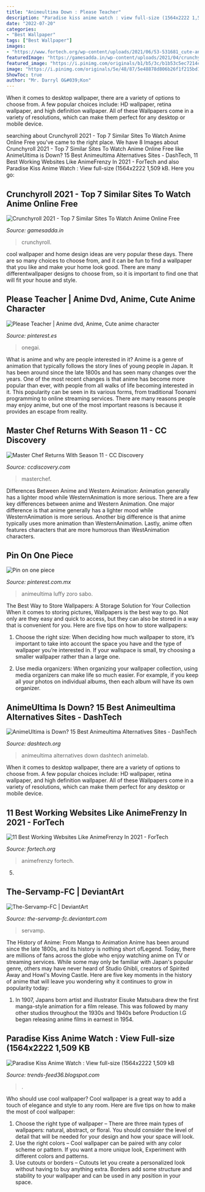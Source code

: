 ```yaml
---
title: "Animeultima Down : Please Teacher"
description: "Paradise kiss anime watch : view full-size (1564x2222 1,509 kb"
date: "2022-07-20"
categories:
- "Best Wallpaper"
tags: ["Best Wallpaper"]
images:
- "https://www.fortech.org/wp-content/uploads/2021/06/53-531681_cute-anime-wallpaper-hd-anime-girl-busy-1140x570-1-750x375.jpg"
featuredImage: "https://gamesadda.in/wp-content/uploads/2021/04/crunchyroll-alternatives-8.jpg"
featured_image: "https://i.pinimg.com/originals/b1/b5/3c/b1b53c5ec7214c0157f96a4f4a994a67.jpg"
image: "https://i.pinimg.com/originals/5e/48/87/5e48878d806b26f1f215bd15b0c3cf19.jpg"
ShowToc: true
author: "Mr. Darryl O&#039;Kon"
---
```



When it comes to desktop wallpaper, there are a variety of options to choose from. A few popular choices include: HD wallpaper, retina wallpaper, and high definition wallpaper. All of these Wallpapers come in a variety of resolutions, which can make them perfect for any desktop or mobile device. 

	

		
searching about Crunchyroll 2021 - Top 7 Similar Sites To Watch Anime Online Free you've came to the right place. We have 8 Images about Crunchyroll 2021 - Top 7 Similar Sites To Watch Anime Online Free like AnimeUltima is Down? 15 Best Animeultima Alternatives Sites - DashTech, 11 Best Working Websites Like AnimeFrenzy In 2021 - ForTech and also Paradise Kiss Anime Watch : View full-size (1564x2222 1,509 kB. Here you go:
		
    
## Crunchyroll 2021 - Top 7 Similar Sites To Watch Anime Online Free

<img loading=lazy src="https://gamesadda.in/wp-content/uploads/2021/04/crunchyroll-alternatives-8.jpg" onerror="this.onerror=null;this.src='https://tse4.mm.bing.net/th?id=OIP.YLqTqD-EMaaHNq5lnkylMQHaEK&amp;pid=15.1';" alt="Crunchyroll 2021 - Top 7 Similar Sites To Watch Anime Online Free">

_Source: gamesadda.in_

>crunchyroll. 

	

cool wallpaper and home design ideas are very popular these days. There are so many choices to choose from, and it can be fun to find a wallpaper that you like and make your home look good. There are many differentwallpaper designs to choose from, so it is important to find one that will fit your house and style.

    
## Please Teacher | Anime Dvd, Anime, Cute Anime Character

<img loading=lazy src="https://i.pinimg.com/originals/8b/9b/e1/8b9be1aa8d8eaa8dfd2b9bc2802c1d40.jpg" onerror="this.onerror=null;this.src='https://tse4.mm.bing.net/th?id=OIP.WywzUIDEIKdD5axceUEhMgAAAA&amp;pid=15.1';" alt="Please Teacher | Anime dvd, Anime, Cute anime character">

_Source: pinterest.es_

>onegai. 

	

What is anime and why are people interested in it?
Anime is a genre of animation that typically follows the story lines of young people in Japan. It has been around since the late 1800s and has seen many changes over the years. One of the most recent changes is that anime has become more popular than ever, with people from all walks of life becoming interested in it. This popularity can be seen in its various forms, from traditional Toonami programming to online streaming services. There are many reasons people may enjoy anime, but one of the most important reasons is because it provides an escape from reality.

    
## Master Chef Returns With Season 11 - CC Discovery

<img loading=lazy src="https://ccdiscovery.b-cdn.net/wp-content/uploads/2020/10/masterchef-poster-696x392.jpg" onerror="this.onerror=null;this.src='https://tse1.mm.bing.net/th?id=OIP.O0fG6j2viD3XGjSIthEsBQHaEK&amp;pid=15.1';" alt="Master Chef Returns With Season 11 - CC Discovery">

_Source: ccdiscovery.com_

>masterchef. 

	

Differences Between Anime and Western Animation: Animation generally has a lighter mood while WesternAnimation is more serious.
There are a few key differences between anime and Western Animation. One major difference is that anime generally has a lighter mood while WesternAnimation is more serious. Another big difference is that anime typically uses more animation than WesternAnimation. Lastly, anime often features characters that are more humorous than WestAnimation characters.

    
## Pin On One Piece

<img loading=lazy src="https://i.pinimg.com/originals/5e/48/87/5e48878d806b26f1f215bd15b0c3cf19.jpg" onerror="this.onerror=null;this.src='https://tse4.mm.bing.net/th?id=OIP.1_uSB1diP-aK7wuRPg0TAgHaF_&amp;pid=15.1';" alt="Pin on one piece">

_Source: pinterest.com.mx_

>animeultima luffy zoro sabo. 

	

The Best Way to Store Wallpapers: A Storage Solution for Your Collection
When it comes to storing pictures, Wallpapers is the best way to go. Not only are they easy and quick to access, but they can also be stored in a way that is convenient for you. Here are five tips on how to store wallpapers:
1) Choose the right size: When deciding how much wallpaper to store, it’s important to take into account the space you have and the type of wallpaper you’re interested in. If your wallspace is small, try choosing a smaller wallpaper rather than a large one.

2) Use media organizers: When organizing your wallpaper collection, using media organizers can make life so much easier. For example, if you keep all your photos on individual albums, then each album will have its own organizer.

    
## AnimeUltima Is Down? 15 Best Animeultima Alternatives Sites - DashTech

<img loading=lazy src="https://www.dashtech.org/wp-content/uploads/2020/08/6-1-300x119.jpg" onerror="this.onerror=null;this.src='https://tse2.mm.bing.net/th?id=OIP.990nq4yCl9ibD-DvlACmSAAAAA&amp;pid=15.1';" alt="AnimeUltima is Down? 15 Best Animeultima Alternatives Sites - DashTech">

_Source: dashtech.org_

>animeultima alternatives down dashtech animelab. 

	

When it comes to desktop wallpaper, there are a variety of options to choose from. A few popular choices include: HD wallpaper, retina wallpaper, and high definition wallpaper. All of these Wallpapers come in a variety of resolutions, which can make them perfect for any desktop or mobile device. 

    
## 11 Best Working Websites Like AnimeFrenzy In 2021 - ForTech

<img loading=lazy src="https://www.fortech.org/wp-content/uploads/2021/06/53-531681_cute-anime-wallpaper-hd-anime-girl-busy-1140x570-1-750x375.jpg" onerror="this.onerror=null;this.src='https://tse3.mm.bing.net/th?id=OIP.gnUGuWpy93sn8WuSaUxNYwHaDt&amp;pid=15.1';" alt="11 Best Working Websites Like AnimeFrenzy In 2021 - ForTech">

_Source: fortech.org_

>animefrenzy fortech. 

	

5.

    
## The-Servamp-FC | DeviantArt

<img loading=lazy src="https://orig00.deviantart.net/b5b1/f/2018/150/b/9/higan_by_gwin2leane-dcd0y1z.jpg" onerror="this.onerror=null;this.src='https://tse4.mm.bing.net/th?id=OIP.fMORE6DphzuWL0JG8O4uFgAAAA&amp;pid=15.1';" alt="The-Servamp-FC | DeviantArt">

_Source: the-servamp-fc.deviantart.com_

>servamp. 

	

The History of Anime: From Manga to Animation
Anime has been around since the late 1800s, and its history is nothing short ofLegend. Today, there are millions of fans across the globe who enjoy watching anime on TV or streaming services. While some may only be familiar with Japan's popular genre, others may have never heard of Studio Ghibli, creators of Spirited Away and Howl's Moving Castle. Here are five key moments in the history of anime that will leave you wondering why it continues to grow in popularity today:
1) In 1907, Japans born artist and illustrator Eisuke Matsubara drew the first manga-style animation for a film release. This was followed by many other studios throughout the 1930s and 1940s before Production I.G began releasing anime films in earnest in 1954.

    
## Paradise Kiss Anime Watch : View Full-size (1564x2222 1,509 KB

<img loading=lazy src="https://i.pinimg.com/originals/b1/b5/3c/b1b53c5ec7214c0157f96a4f4a994a67.jpg" onerror="this.onerror=null;this.src='https://tse1.mm.bing.net/th?id=OIP.RwsZZLRF30PCni5pFQjB9wHaGr&amp;pid=15.1';" alt="Paradise Kiss Anime Watch : View full-size (1564x2222 1,509 kB">

_Source: trends-feed36.blogspot.com_

>. 

	

Who should use cool wallpaper?
Cool wallpaper is a great way to add a touch of elegance and style to any room. Here are five tips on how to make the most of cool wallpaper: 
1) Choose the right type of wallpaper – There are three main types of wallpapers: natural, abstract, or floral. You should consider the level of detail that will be needed for your design and how your space will look. 
2) Use the right colors – Cool wallpaper can be paired with any color scheme or pattern. If you want a more unique look, Experiment with different colors and patterns. 
3) Use cutouts or borders – Cutouts let you create a personalized look without having to buy anything extra. Borders add some structure and stability to your wallpaper and can be used in any position in your space.

